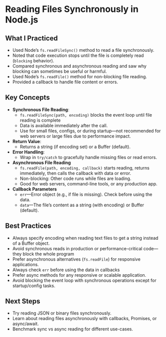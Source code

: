 # Reading Files Synchronously in Node.js

## What I Practiced

- Used Node’s `fs.readFileSync()` method to read a file synchronously.
- Noted that code execution stops until the file is completely read (`blocking` behavior).
- Compared synchronous and asynchronous reading and saw why blocking can sometimes be useful or harmful.
- Used Node’s `fs.readFile()` method for non-blocking file reading.
- Provided a callback to handle file content or errors.

## Key Concepts

- **Synchronous File Reading**:
  - `fs.readFileSync(path, encoding)` blocks the event loop until file reading is complete
  - Data is available immediately after the call.
  - Use for small files, configs, or during startup—not recommended for web servers or large files due to performance impact.
- **Return Value**:
  - Returns a string (if encoding set) or a Buffer (default).
- **Error Handling**:
  - Wrap in `try/catch` to gracefully handle missing files or read errors.
- **Asynchronous File Reading**
  - `fs.readFile(path, encoding, callback)` starts reading, returns immediately, then calls the callback with data or error.
  - Non-blocking: Other code runs while files are loading.
  - Good for web servers, command-line tools, or any production app.
- **Callback Parameters**
  - `err`—Error object (e.g., if file is missing). Check before using the data.
  - `data`—The file’s content as a string (with encoding) or Buffer (default).

## Best Practices

- Always specify encoding when reading text files to get a string instead of a Buffer object.
- Avoid synchronous reads in production or performance-critical code—they block the whole program
- Prefer asynchronous alternatives (`fs.readFile`) for responsive applications.
- Always check `err` before using the data in callbacks
- Prefer async methods for any responsive or scalable application.
- Avoid blocking the event loop with synchronous operations except for startup/config tasks.

## Next Steps

- Try reading JSON or binary files synchronously.
- Learn about reading files asynchronously with callbacks, Promises, or async/await.
- Benchmark sync vs async reading for different use-cases.
